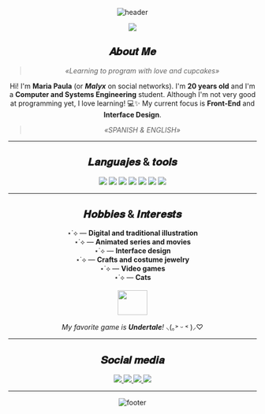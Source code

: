 <div align="center">
  
  ![header](https://capsule-render.vercel.app/api?type=waving&color=e8acc6&height=160&section=header&text=🌸%20𝑾𝒆𝒍𝒄𝒐𝒎𝒆%20𝒕𝒐%20𝒎𝒚%20𝒘𝒐𝒓𝒍𝒅%20🌸&fontSize=40&fontColor=ffffff&animation=twinkling)
  
  <img src="https://media.tenor.com/CI2bMBnRftEAAAAi/cat-kitten.gif">

  ## 𝑨𝒃𝒐𝒖𝒕 𝑴𝒆
  
  > *«Learning to program with love and cupcakes»*
  
  Hi! I'm **Maria Paula** (or _**Malyx**_ on social networks).
  I'm **20 years old** and I'm a **Computer and Systems Engineering** student.
  Although I'm not very good at programming yet, I love learning! 💻✨
  My current focus is **Front-End** and **Interface Design**.

  > *«SPANISH & ENGLISH»*

  ---

  ## 𝑳𝒂𝒏𝒈𝒖𝒂𝒋𝒆𝒔 & 𝒕𝒐𝒐𝒍𝒔
  
  <div align="center">
  <img src="https://img.shields.io/badge/HTML5-FFC0CB?style=for-the-badge&logo=html5&logoColor=white">
  <img src="https://img.shields.io/badge/CSS3-D8BFD8?style=for-the-badge&logo=css3&logoColor=white">
  <img src="https://img.shields.io/badge/JavaScript-FFF4E0?style=for-the-badge&logo=javascript&logoColor=black">
  <img src="https://img.shields.io/badge/Python-FFD1DC?style=for-the-badge&logo=python&logoColor=356282">
  <img src="https://img.shields.io/badge/JSON-D8BFD8?style=for-the-badge&logo=json&logoColor=000000">
  <img src="https://img.shields.io/badge/FIGMA-FFB6C1?style=for-the-badge&logo=figma&logoColor=white">
  <img src="https://img.shields.io/badge/Adobe%20XD-FFD1DC?style=for-the-badge&logo=adobe-xd&logoColor=white">
  </div>

  ---

  ## 𝑯𝒐𝒃𝒃𝒊𝒆𝒔 & 𝑰𝒏𝒕𝒆𝒓𝒆𝒔𝒕𝒔
  
  ⋆˙⟡ — **Digital and traditional illustration** <br>
  ⋆˙⟡ — **Animated series and movies** <br>
  ⋆˙⟡ — **Interface design** <br>
  ⋆˙⟡ — **Crafts and costume jewelry** <br>
  ⋆˙⟡ — **Video games** <br>
  ⋆˙⟡ — **Cats** <br>
  <br>
 <img src="https://media.tenor.com/mr9ZTxhFxVAAAAAj/annoying-dog-undertale.gif" width="60" height="50">

  *My favorite game is **Undertale**!* ⸜(｡˃ ᵕ ˂ )⸝♡
  
 
  
  ---

  ## 𝑺𝒐𝒄𝒊𝒂𝒍 𝒎𝒆𝒅𝒊𝒂
  
 <div align="center">
  <a href="https://www.instagram.com/cutemalyx/">
    <img src="https://img.shields.io/badge/Instagram-FFC0CB?style=for-the-badge&logo=instagram&logoColor=white">
  </a>
  <a href="https://www.tiktok.com/@cutemalyx">
    <img src="https://img.shields.io/badge/TikTok-D8BFD8?style=for-the-badge&logo=tiktok&logoColor=white">
  </a>
  <a href="https://discord.gg/xvk9jV6YuC">
    <img src="https://img.shields.io/badge/Discord-FFD1DC?style=for-the-badge&logo=discord&logoColor=5865F2">
  </a>
  <a href="mailto:malyx04@gmail.com">
    <img src="https://img.shields.io/badge/Gmail-B5EAD7?style=for-the-badge&logo=gmail&logoColor=EA4335">
  </a>
</div>

  ---

  ![footer](https://capsule-render.vercel.app/api?type=waving&color=e8acc6&height=100&section=footer&text=𝙏𝙝𝙖𝙣𝙠𝙨%20𝙛𝙤𝙧%20𝙫𝙞𝙨𝙞𝙩𝙞𝙣𝙜%20✨&fontSize=30&fontColor=ffffff&animation=fadeIn)
  
</div>⠀⠀⠀⠀⠀⠀⠀⠀⠀⠀⠀
